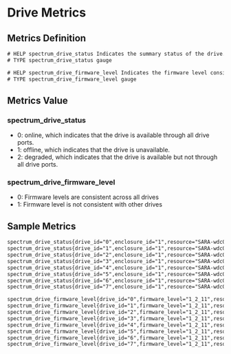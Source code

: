 # Drive Metrics

## Metrics Definition

```txt
# HELP spectrum_drive_status Indicates the summary status of the drive. 0-online; 1-offline; 2-degraded.
# TYPE spectrum_drive_status gauge

# HELP spectrum_drive_firmware_level Indicates the firmware level consistency of disks. 0-consistent; 1-inconsistent.
# TYPE spectrum_drive_firmware_level gauge
```

## Metrics Value

### spectrum_drive_status

- 0: online, which indicates that the drive is available through all drive ports.
- 1: offline, which indicates that the drive is unavailable.
- 2: degraded, which indicates that the drive is available but not through all drive ports.

### spectrum_drive_firmware_level

- 0: Firmware levels are consistent across all drives
- 1: Firmware level is not consistent with other drives

## Sample Metrics

```txt
spectrum_drive_status{drive_id="0",enclosure_id="1",resource="SARA-wdc04-03",slot_id="1",target="172.16.64.20"} 0
spectrum_drive_status{drive_id="1",enclosure_id="1",resource="SARA-wdc04-03",slot_id="5",target="172.16.64.20"} 0
spectrum_drive_status{drive_id="2",enclosure_id="1",resource="SARA-wdc04-03",slot_id="7",target="172.16.64.20"} 0
spectrum_drive_status{drive_id="3",enclosure_id="1",resource="SARA-wdc04-03",slot_id="6",target="172.16.64.20"} 0
spectrum_drive_status{drive_id="4",enclosure_id="1",resource="SARA-wdc04-03",slot_id="4",target="172.16.64.20"} 0
spectrum_drive_status{drive_id="5",enclosure_id="1",resource="SARA-wdc04-03",slot_id="2",target="172.16.64.20"} 0
spectrum_drive_status{drive_id="6",enclosure_id="1",resource="SARA-wdc04-03",slot_id="3",target="172.16.64.20"} 0
spectrum_drive_status{drive_id="7",enclosure_id="1",resource="SARA-wdc04-03",slot_id="8",target="172.16.64.20"} 0

spectrum_drive_firmware_level{drive_id="0",firmware_level="1_2_11",resource="SARA-wdc04-03",target="172.16.64.20"} 0
spectrum_drive_firmware_level{drive_id="1",firmware_level="1_2_11",resource="SARA-wdc04-03",target="172.16.64.20"} 0
spectrum_drive_firmware_level{drive_id="2",firmware_level="1_2_11",resource="SARA-wdc04-03",target="172.16.64.20"} 0
spectrum_drive_firmware_level{drive_id="3",firmware_level="1_2_11",resource="SARA-wdc04-03",target="172.16.64.20"} 0
spectrum_drive_firmware_level{drive_id="4",firmware_level="1_2_11",resource="SARA-wdc04-03",target="172.16.64.20"} 0
spectrum_drive_firmware_level{drive_id="5",firmware_level="1_2_11",resource="SARA-wdc04-03",target="172.16.64.20"} 0
spectrum_drive_firmware_level{drive_id="6",firmware_level="1_2_11",resource="SARA-wdc04-03",target="172.16.64.20"} 0
spectrum_drive_firmware_level{drive_id="7",firmware_level="1_2_11",resource="SARA-wdc04-03",target="172.16.64.20"} 0
```
